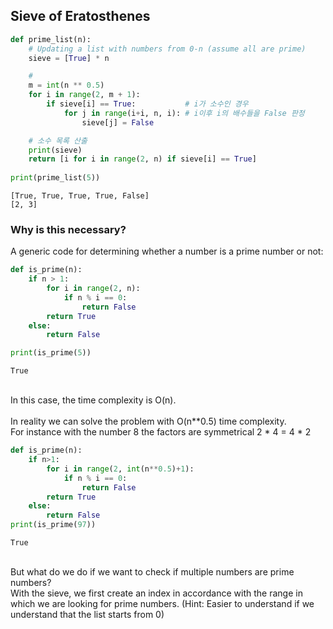 ## Sieve of Eratosthenes 


```python
def prime_list(n):
    # Updating a list with numbers from 0-n (assume all are prime)
    sieve = [True] * n

    # 
    m = int(n ** 0.5)
    for i in range(2, m + 1):
        if sieve[i] == True:           # i가 소수인 경우
            for j in range(i+i, n, i): # i이후 i의 배수들을 False 판정
                sieve[j] = False

    # 소수 목록 산출
    print(sieve)
    return [i for i in range(2, n) if sieve[i] == True]
    
print(prime_list(5))
```

    [True, True, True, True, False]
    [2, 3]
    

### Why is this necessary?
A generic code for determining whether a number is a prime number or not:


```python
def is_prime(n):
    if n > 1:
        for i in range(2, n):
            if n % i == 0:
                return False
        return True
    else:
        return False

print(is_prime(5))
```

    True
    

<br>In this case, the time complexity is O(n).</br>
<br>In reality we can solve the problem with O(n**0.5) time complexity.</br>
For instance with the number 8 the factors are symmetrical 2 * 4 = 4 * 2


```python
def is_prime(n):
    if n>1:
        for i in range(2, int(n**0.5)+1):
            if n % i == 0:
                return False
        return True
    else:
        return False
print(is_prime(97))
```

    True
    

<br>But what do we do if we want to check if multiple numbers are prime numbers?</br>
With the sieve, we first create an index in accordance with the range in which we are looking for prime numbers. (Hint: Easier to understand if we understand that the list starts from 0)
